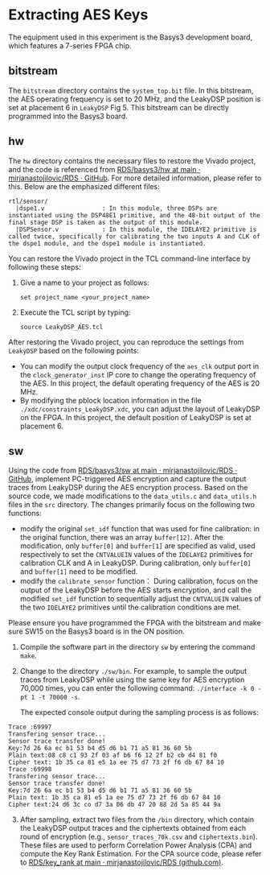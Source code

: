 # Extracting AES Keys

The equipment used in this experiment is the Basys3 development board, which features a 7-series FPGA chip.

## bitstream

The `bitstream` directory contains the `system_top.bit` file. In this bitstream, the AES operating frequency is set to 20 MHz, and the LeakyDSP position is set at placement 6 in `LeakyDSP` Fig 5. This bitstream can be directly programmed into the Basys3 board.

## hw

The `hw` directory contains the necessary files to restore the Vivado project, and the code is referenced from [RDS/basys3/hw at main · mirjanastojilovic/RDS · GitHub](https://github.com/mirjanastojilovic/RDS/tree/main/basys3/hw). For more detailed information, please refer to this. Below are the emphasized different files:

```
rtl/sensor/
  |dspe1.v           	  : In this module, three DSPs are instantiated using the DSP48E1 primitive, and the 48-bit output of the final stage DSP is taken as the output of this module.
  |DSPSensor.v            : In this module, the IDELAYE2 primitive is called twice, specifically for calibrating the two inputs A and CLK of the dspe1 module, and the dspe1 module is instantiated.
```

You can restore the Vivado project in the TCL command-line interface by following these steps:

1. Give a name to your project as follows:

   ```
   set project_name <your_project_name>
   ```

2. Execute the TCL script by typing:

   ```
   source LeakyDSP_AES.tcl
   ```

After restoring the Vivado project, you can reproduce the settings from `LeakyDSP`  based on the following points:

- You can modify the output clock frequency of the `aes_clk` output port in the `clock_generator_inst` IP core to change the operating frequency of the AES. In this project, the default operating frequency of the AES is 20 MHz.
- By modifying the pblock location information in the file `./xdc/constraints_LeakyDSP.xdc`, you can adjust the layout of LeakyDSP on the FPGA. In this project, the default position of LeakyDSP is set at placement 6.


## sw

Using the code from [RDS/basys3/sw at main · mirjanastojilovic/RDS · GitHub](https://github.com/mirjanastojilovic/RDS/tree/main/basys3/sw), implement PC-triggered AES encryption and capture the output traces from LeakyDSP during the AES encryption process. Based on the source code, we made modifications to the `data_utils.c` and `data_utils.h` files in the `src` directory. The changes primarily focus on the following two functions:

- modify the original `set_idf` function that was used for fine calibration: in the original function, there was an array `buffer[12]`. After the modification, only `buffer[0]` and `buffer[1]` are specified as valid, used respectively to set the `CNTVALUEIN` values of the `IDELAYE2` primitives for calibration CLK and A in LeakyDSP. During calibration, only `buffer[0]` and `buffer[1]` need to be modified.
- modify the `calibrate_sensor` function： During calibration, focus on the output of the LeakyDSP before the AES starts encryption, and call the modified `set_idf` function to sequentially adjust the `CNTVALUEIN` values of the two `IDELAYE2` primitives until the calibration conditions are met.

Please ensure you have programmed the FPGA with the bitstream and make sure SW15 on the Basys3 board is in the ON position.

1. Compile the software part in the directory `sw` by entering the command `make`.

2. Change to the directory `./sw/bin`. For example, to sample the output traces from LeakyDSP while using the same key for AES encryption 70,000 times, you can enter the following command: `./interface -k 0 -pt 1 -t 70000 -s`.

   The expected console output during the sampling process is as follows:

```
Trace :69997
Transfering sensor trace...
Sensor trace transfer done!
Key:7d 26 6a ec b1 53 b4 d5 d6 b1 71 a5 81 36 60 5b
Plain text:08 c8 c1 93 2f 03 af b6 f6 12 2f b2 cb d4 81 f0
Cipher text: 1b 35 ca 81 e5 1a ee 75 d7 73 2f f6 db 67 84 10
Trace :69998
Transfering sensor trace...
Sensor trace transfer done!
Key:7d 26 6a ec b1 53 b4 d5 d6 b1 71 a5 81 36 60 5b
Plain text: 1b 35 ca 81 e5 1a ee 75 d7 73 2f f6 db 67 84 10
Cipher text:24 d6 3c co d7 3a 06 db 47 20 88 2d 5a 85 44 9a
```

3. After sampling, extract two files from the `/bin` directory, which contain the LeakyDSP output traces and the ciphertexts obtained from each round of encryption (e.g., `sensor_traces_70k.csv` and `ciphertexts.bin`). These files are used to perform Correlation Power Analysis (CPA) and compute the Key Rank Estimation. For the CPA source code, please refer to [RDS/key_rank at main · mirjanastojilovic/RDS (github.com)](https://github.com/mirjanastojilovic/RDS/tree/main/key_rank).
